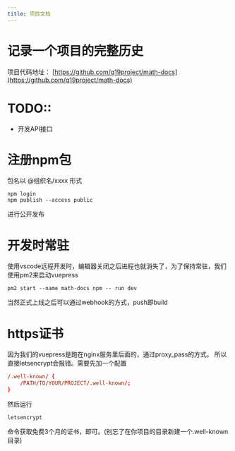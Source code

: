 ```yaml
---
title: 项目文档
---
```


# 记录一个项目的完整历史

项目代码地址： [https://github.com/q19project/math-docs](https://github.com/q19project/math-docs)

# TODO::

* 开发API接口

# 注册npm包

包名以 @组织名/xxxx 形式
```shell
npm login 
npm publish --access public
```
进行公开发布

# 开发时常驻

使用vscode远程开发时，编辑器关闭之后进程也就消失了，为了保持常驻，我们使用pm2来启动vuepress

```shell
pm2 start --name math-docs npm -- run dev
```

当然正式上线之后可以通过webhook的方式，push即build

# https证书

因为我们的vuepress是跑在nginx服务里后面的，通过proxy_pass的方式。
所以直接letsencrypt会报错。需要先加一个配置
```conf
/.well-known/ {
    /PATH/TO/YOUR/PROJECT/.well-known/;
}
```
然后运行
```shell
letsencrypt
```
命令获取免费3个月的证书，即可。(别忘了在你项目的目录新建一个.well-known目录)